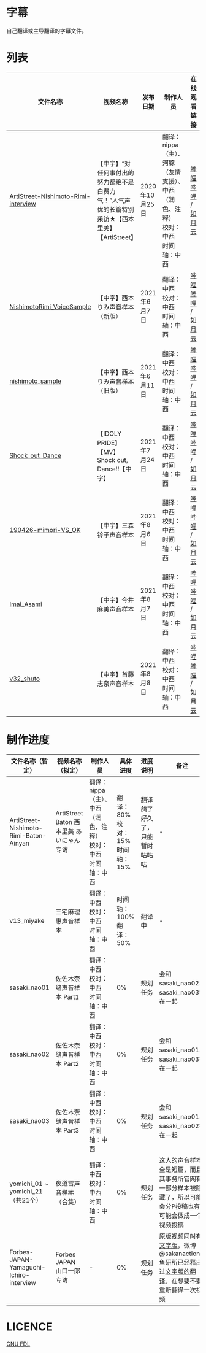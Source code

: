 # 字幕

自己翻译或主导翻译的字幕文件。

# 列表

| 文件名称 | 视频名称 | 发布日期 | 制作人员 | 在线观看链接 | 
| ---- | ---- | ---- | ---- | ---- |
| [ArtiStreet-Nishimoto-Rimi-interview](./Subs/ArtiStreet-Nishimoto-Rimi-interview.ass) | 【中字】“对任何事付出的努力都绝不是白费力气！”人气声优的长篇特别采访★【西本里美】【ArtiStreet】 | 2020年10月25日 | 翻译：nippa（主）、河豚（友情支援）、中西（润色、注释）<br>校对：中西<br>时间轴：中西 | [哔哩哔哩](https://www.bilibili.com/video/BV1ry4y1r7yF) / [如月云](https://hub.kisaragi.cloud/Translate/%E3%80%90%E4%B8%AD%E5%AD%97%E3%80%91%E2%80%9C%E5%AF%B9%E4%BB%BB%E4%BD%95%E4%BA%8B%E4%BB%98%E5%87%BA%E7%9A%84%E5%8A%AA%E5%8A%9B%E9%83%BD%E7%BB%9D%E4%B8%8D%E6%98%AF%E7%99%BD%E8%B4%B9%E5%8A%9B%E6%B0%94%EF%BC%81%E2%80%9D%E4%BA%BA%E6%B0%94%E5%A3%B0%E4%BC%98%E7%9A%84%E7%89%B9%E5%88%AB%E9%95%BF%E7%AF%87%E9%87%87%E8%AE%BF%E3%80%90%E8%A5%BF%E6%9C%AC%E9%87%8C%E7%BE%8E%E3%80%91%E3%80%90ArtiStreet%E3%80%91.mp4?preview) |
| [NishimotoRimi_VoiceSample](./Subs/NishimotoRimi_VoiceSample.ass) | 【中字】西本りみ声音样本（新版） | 2021年6月7日 | 翻译：中西<br>校对：中西<br>时间轴：中西 | [哔哩哔哩](https://www.bilibili.com/video/BV1M5411u7UB?p=1) / [如月云](https://hub.kisaragi.cloud/Translate/%E3%80%90%E4%B8%AD%E5%AD%97%E3%80%91%E8%A5%BF%E6%9C%AC%E3%82%8A%E3%81%BF%E5%A3%B0%E9%9F%B3%E6%A0%B7%E6%9C%AC%EF%BC%88%E6%96%B0%E7%89%88%EF%BC%89.mp4?preview) |
| [nishimoto_sample](./Subs/nishimoto_sample.ass) | 【中字】西本りみ声音样本（旧版） | 2021年6月11日 | 翻译：中西<br>校对：中西<br>时间轴：中西 | [哔哩哔哩](https://www.bilibili.com/video/BV1M5411u7UB?p=2) / [如月云](https://hub.kisaragi.cloud/Translate/%E3%80%90%E4%B8%AD%E5%AD%97%E3%80%91%E8%A5%BF%E6%9C%AC%E3%82%8A%E3%81%BF%E5%A3%B0%E9%9F%B3%E6%A0%B7%E6%9C%AC%EF%BC%88%E6%97%A7%E7%89%88%EF%BC%89.mp4?preview) |
| [Shock_out_Dance](./Subs/Shock_out_Dance.ass) | 【IDOLY PRIDE】【MV】Shock out, Dance!!【中字】 | 2021年7月24日 | 翻译：中西<br>校对：中西<br>时间轴：中西 | [哔哩哔哩](https://www.bilibili.com/BV1Wy4y1j7kH?p=2) / [如月云](https://hub.kisaragi.cloud/Translate/%E3%80%90IDOLY%20PRIDE%E3%80%91%E3%80%90MV%E3%80%91Shock%20out,%20Dance!!%E3%80%90%E4%B8%AD%E5%AD%97%E3%80%91.mp4?preview) |
| [190426-mimori-VS_OK](./Subs/190426-mimori-VS_OK.ass) | 【中字】三森铃子声音样本 | 2021年8月6日 | 翻译：中西<br>校对：中西<br>时间轴：中西 | [哔哩哔哩](https://www.bilibili.com/video/BV1XL411E7u7) / [如月云](https://hub.kisaragi.cloud/Translate/%E3%80%90%E4%B8%AD%E5%AD%97%E3%80%91%E4%B8%89%E6%A3%AE%E9%93%83%E5%AD%90%E5%A3%B0%E9%9F%B3%E6%A0%B7%E6%9C%AC.mp4?preview) |
| [Imai_Asami](./Subs/Imai_Asami.ass) | 【中字】今井麻美声音样本 | 2021年8月7日 | 翻译：中西<br>校对：中西<br>时间轴：中西 | [哔哩哔哩](https://www.bilibili.com/video/BV1g44y127pz/) / [如月云](https://hub.kisaragi.cloud/Translate/%E3%80%90%E4%B8%AD%E5%AD%97%E3%80%91%E4%BB%8A%E4%BA%95%E9%BA%BB%E7%BE%8E%E5%A3%B0%E9%9F%B3%E6%A0%B7%E6%9C%AC.mp4?preview) |
| [v32_shuto](./Subs/v32_shuto.ass) | 【中字】首藤志奈声音样本 | 2021年8月8日 | 翻译：中西<br>校对：中西<br>时间轴：中西 | [哔哩哔哩](https://www.bilibili.com/video/BV1x3411z7Bh/) / [如月云](https://hub.kisaragi.cloud/Translate/%E3%80%90%E4%B8%AD%E5%AD%97%E3%80%91%E9%A6%96%E8%97%A4%E5%BF%97%E5%A5%88%E5%A3%B0%E9%9F%B3%E6%A0%B7%E6%9C%AC.mp4?preview) |

# 制作进度

| 文件名称（暂定） | 视频名称（拟定）| 制作人员 | 具体进度 | 进度说明 | 备注 | 
| ---- | ---- | ---- | ---- | ---- | ---- |
| ArtiStreet-Nishimoto-Rimi-Baton-Ainyan | ArtiStreet Baton 西本里美 あいにゃん专访 | 翻译：nippa（主）、中西（润色、注释）<br>校对：中西<br>时间轴：中西 | 翻译：80%<br>校对：15%<br>时间轴：15% | 翻译鸽了好久了，只能暂时咕咕咕 | - |
| v13_miyake | 三宅麻理惠声音样本 | 翻译：中西<br>校对：中西<br>时间轴：中西 | 时间轴：100%<br>翻译：50% | 翻译中 | - |
| sasaki_nao01 | 佐佐木奈绪声音样本 Part1 | 翻译：中西<br>校对：中西<br>时间轴：中西 | 0% | 规划任务 | 会和sasaki_nao02、sasaki_nao03投在一起 |
| sasaki_nao02 | 佐佐木奈绪声音样本 Part2 | 翻译：中西<br>校对：中西<br>时间轴：中西 | 0% | 规划任务 | 会和sasaki_nao01、sasaki_nao03投在一起 |
| sasaki_nao03 | 佐佐木奈绪声音样本 Part3 | 翻译：中西<br>校对：中西<br>时间轴：中西 | 0% | 规划任务 | 会和sasaki_nao01、sasaki_nao02投在一起 |
| yomichi_01 ~ yomichi_21（共21个） | 夜道雪声音样本（合集） | 翻译：中西<br>校对：中西<br>时间轴：中西 | 0% | 规划任务 | 这人的声音样本全是短篇，而且其事务所官网有一部分样本被隐藏了，所以可能会分P投稿也有可能会做成一个视频投稿 |
| Forbes-JAPAN-Yamaguchi-Ichiro-interview | Forbes JAPAN 山口一郎专访 | - | 0% | 规划任务 | 原版视频同时有[文字版](https://forbesjapan.com/articles/detail/22226)，微博@sakanaction鱼研所已经释出过[文字版的翻译](https://weibo.com/ttarticle/p/show?id=2309404338293771735380)，在想要不要重新翻译一次视频 |

# LICENCE

[GNU FDL](LICENCE)